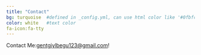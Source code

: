 ```yaml
---
title: "Contact"
bg: turquoise  #defined in _config.yml, can use html color like '#0fbfcf'
color: white   #text color
fa-icon:fa-tty  
---
```


Contact Me:gentgjylbegu123@gmail.com!
